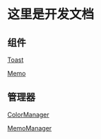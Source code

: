 # 这里是开发文档
## 组件
[Toast](Toast.md)

[Memo](Memo.md)

## 管理器
[ColorManager](ColorManager.md)

[MemoManager](MemoManager.md)
